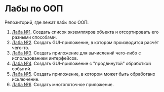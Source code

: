 # Лабы по ООП

Репозиторий, где лежат лабы поо ООП.

1. [Лаба №1](l1/). Создать список экземпляров объекта и отсортировать его разными способами.
2. [Лаба №2](l2/). Создать GUI-приложение, в котором производится расчёт чего-то.
3. [Лаба №3](l3/). Создать приложение для вычислений чего-либо с использованием интерфейсов.
4. [Лаба №4](l4/). Создать GUI-приложение с "продвинутой" обработкой событий.
5. [Лаба №5](l5/). Создать приложение, в котором может быть обработано исключение.
6. [Лаба №6](l6/). Создать многопоточное приложение.
